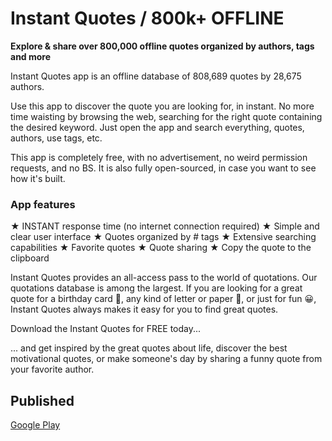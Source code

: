 # Instant Quotes / 800k+ OFFLINE

**Explore & share over 800,000 offline quotes organized by authors, tags and more**

Instant Quotes app is an offline database of 808,689 quotes by 28,675 authors.

Use this app to discover the quote you are looking for, in instant. No more time waisting by browsing the web,
searching for the right quote containing the desired keyword. Just open the app and search everything,
quotes, authors, use tags, etc.

This app is completely free, with no advertisement, no weird permission requests, and no BS.
It is also fully open-sourced, in case you want to see how it's built.

### App features
★ INSTANT response time (no internet connection required)
★ Simple and clear user interface
★ Quotes organized by # tags
★ Extensive searching capabilities
★ Favorite quotes
★ Quote sharing
★ Copy the quote to the clipboard

Instant Quotes provides an all-access pass to the world of quotations. Our quotations database is among the largest.
If you are looking for a great quote for a birthday card 🎉, any kind of letter or paper 🧾, or just for fun 😀,
Instant Quotes always makes it easy for you to find great quotes.

Download the Instant Quotes for FREE today...

... and get inspired by the great quotes about life, discover the best motivational quotes,
or make someone's day by sharing a funny quote from your favorite author.

## Published

[Google Play](https://play.google.com/store/apps/details?id=com.lifequotes.bestquotes)
